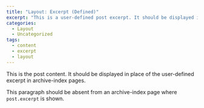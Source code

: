 ```yaml
---
title: "Layout: Excerpt (Defined)"
excerpt: "This is a user-defined post excerpt. It should be displayed in place of the post content in archive-index pages."
categories:
  - Layout
  - Uncategorized
tags:
  - content
  - excerpt
  - layout
---
```


This is the post content. It should be displayed in place of the user-defined excerpt in archive-index pages.

This paragraph should be absent from an archive-index page where `post.excerpt` is shown.